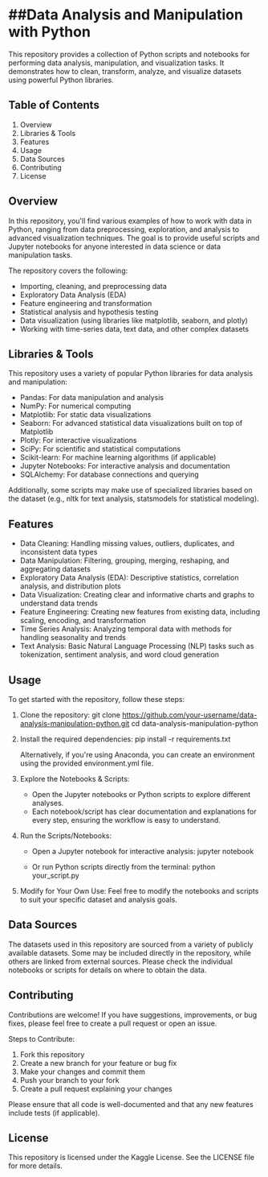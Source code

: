 ##Data Analysis and Manipulation with Python
==========================================

This repository provides a collection of Python scripts and notebooks for performing data analysis, manipulation, and visualization tasks. It demonstrates how to clean, transform, analyze, and visualize datasets using powerful Python libraries.

Table of Contents
-----------------
1. Overview
2. Libraries & Tools
3. Features
4. Usage
5. Data Sources
6. Contributing
7. License

Overview
--------
In this repository, you'll find various examples of how to work with data in Python, ranging from data preprocessing, exploration, and analysis to advanced visualization techniques. The goal is to provide useful scripts and Jupyter notebooks for anyone interested in data science or data manipulation tasks.

The repository covers the following:
- Importing, cleaning, and preprocessing data
- Exploratory Data Analysis (EDA)
- Feature engineering and transformation
- Statistical analysis and hypothesis testing
- Data visualization (using libraries like matplotlib, seaborn, and plotly)
- Working with time-series data, text data, and other complex datasets

Libraries & Tools
-----------------
This repository uses a variety of popular Python libraries for data analysis and manipulation:

- Pandas: For data manipulation and analysis
- NumPy: For numerical computing
- Matplotlib: For static data visualizations
- Seaborn: For advanced statistical data visualizations built on top of Matplotlib
- Plotly: For interactive visualizations
- SciPy: For scientific and statistical computations
- Scikit-learn: For machine learning algorithms (if applicable)
- Jupyter Notebooks: For interactive analysis and documentation
- SQLAlchemy: For database connections and querying

Additionally, some scripts may make use of specialized libraries based on the dataset (e.g., nltk for text analysis, statsmodels for statistical modeling).

Features
--------
- Data Cleaning: Handling missing values, outliers, duplicates, and inconsistent data types
- Data Manipulation: Filtering, grouping, merging, reshaping, and aggregating datasets
- Exploratory Data Analysis (EDA): Descriptive statistics, correlation analysis, and distribution plots
- Data Visualization: Creating clear and informative charts and graphs to understand data trends
- Feature Engineering: Creating new features from existing data, including scaling, encoding, and transformation
- Time Series Analysis: Analyzing temporal data with methods for handling seasonality and trends
- Text Analysis: Basic Natural Language Processing (NLP) tasks such as tokenization, sentiment analysis, and word cloud generation

Usage
-----
To get started with the repository, follow these steps:

1. Clone the repository:
   git clone https://github.com/your-username/data-analysis-manipulation-python.git
   cd data-analysis-manipulation-python

2. Install the required dependencies:
   pip install -r requirements.txt

   Alternatively, if you're using Anaconda, you can create an environment using the provided environment.yml file.

3. Explore the Notebooks & Scripts:
   - Open the Jupyter notebooks or Python scripts to explore different analyses.
   - Each notebook/script has clear documentation and explanations for every step, ensuring the workflow is easy to understand.

4. Run the Scripts/Notebooks:
   - Open a Jupyter notebook for interactive analysis:
     jupyter notebook

   - Or run Python scripts directly from the terminal:
     python your_script.py

5. Modify for Your Own Use:
   Feel free to modify the notebooks and scripts to suit your specific dataset and analysis goals.

Data Sources
------------
The datasets used in this repository are sourced from a variety of publicly available datasets. Some may be included directly in the repository, while others are linked from external sources. Please check the individual notebooks or scripts for details on where to obtain the data.

Contributing
------------
Contributions are welcome! If you have suggestions, improvements, or bug fixes, please feel free to create a pull request or open an issue.

Steps to Contribute:
1. Fork this repository
2. Create a new branch for your feature or bug fix
3. Make your changes and commit them
4. Push your branch to your fork
5. Create a pull request explaining your changes

Please ensure that all code is well-documented and that any new features include tests (if applicable).

License
-------
This repository is licensed under the Kaggle License. See the LICENSE file for more details.

